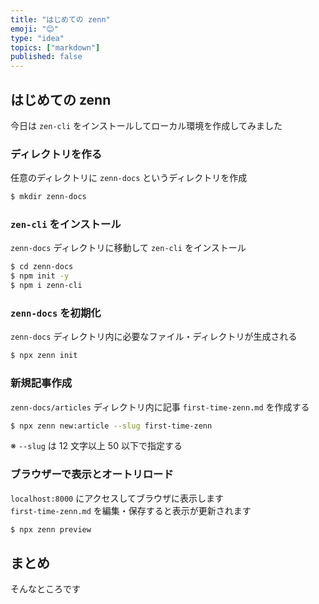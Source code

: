```yaml
---
title: "はじめての zenn"
emoji: "😊"
type: "idea"
topics: ["markdown"]
published: false
---
```


## はじめての zenn

今日は `zen-cli` をインストールしてローカル環境を作成してみました

### ディレクトリを作る

任意のディレクトリに `zenn-docs` というディレクトリを作成

```sh
$ mkdir zenn-docs
```

### `zen-cli` をインストール

`zenn-docs` ディレクトリに移動して `zen-cli` をインストール

```sh
$ cd zenn-docs
$ npm init -y
$ npm i zenn-cli
```

### `zenn-docs` を初期化

`zenn-docs` ディレクトリ内に必要なファイル・ディレクトリが生成される

```sh
$ npx zenn init
```

### 新規記事作成

`zenn-docs/articles` ディレクトリ内に記事 `first-time-zenn.md` を作成する

```sh
$ npx zenn new:article --slug first-time-zenn
```

※ `--slug` は 12 文字以上 50 以下で指定する

### ブラウザーで表示とオートリロード

`localhost:8000` にアクセスしてブラウザに表示します  
`first-time-zenn.md` を編集・保存すると表示が更新されます

```sh
$ npx zenn preview
```

## まとめ

そんなところです

